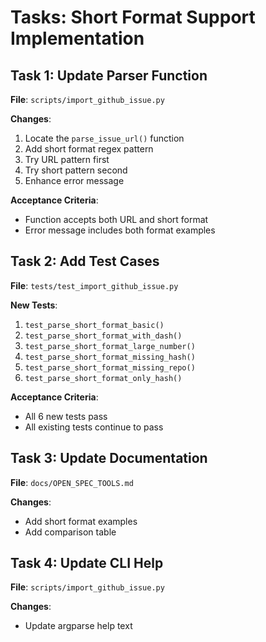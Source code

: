 # Tasks: Short Format Support Implementation

## Task 1: Update Parser Function

**File**: `scripts/import_github_issue.py`

**Changes**:
1. Locate the `parse_issue_url()` function
2. Add short format regex pattern
3. Try URL pattern first
4. Try short pattern second
5. Enhance error message

**Acceptance Criteria**:
- Function accepts both URL and short format
- Error message includes both format examples

## Task 2: Add Test Cases

**File**: `tests/test_import_github_issue.py`

**New Tests**:
1. `test_parse_short_format_basic()`
2. `test_parse_short_format_with_dash()`
3. `test_parse_short_format_large_number()`
4. `test_parse_short_format_missing_hash()`
5. `test_parse_short_format_missing_repo()`
6. `test_parse_short_format_only_hash()`

**Acceptance Criteria**:
- All 6 new tests pass
- All existing tests continue to pass

## Task 3: Update Documentation

**File**: `docs/OPEN_SPEC_TOOLS.md`

**Changes**:
- Add short format examples
- Add comparison table

## Task 4: Update CLI Help

**File**: `scripts/import_github_issue.py`

**Changes**:
- Update argparse help text
